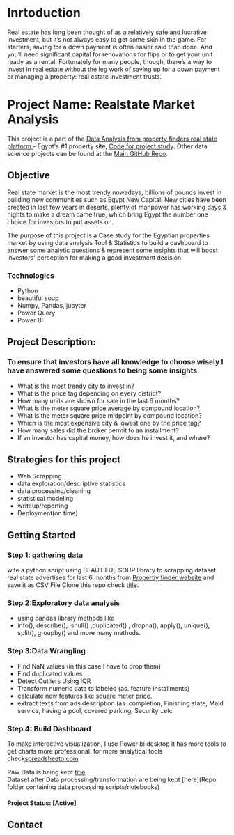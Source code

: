 # Inrtoduction
Real estate has long been thought of as a relatively safe and lucrative investment, but it’s not always easy to get some skin in the game. For starters, saving for a down payment is often easier said than done. And you’ll need significant capital for renovations for flips or to get your unit ready as a rental. Fortunately for many people, though, there’s a way to invest in real estate without the leg work of saving up for a down payment or managing a property: real estate investment trusts.

# Project Name: Realstate Market Analysis
This project is a part of the [Data Analysis from property finders real state platform ](https://www.propertyfinder.eg/en) - Egypt's #1 property site, [Code for project study](https://github.com/maged-magdy9000/Realstate-Market-Analysis).  Other data science projects can be found at the [Main GitHub Repo](https://github.com/maged-magdy9000?tab=repositories).

## Objective
Real state market is the most trendy nowadays, billions of pounds invest in building new communities such as Egypt New Capital,  New cities have been created in last few years in deserts, plenty of manpower has working days & nights to make a dream came true,
which bring Egypt the number one choice for investors to put assets on.

The purpose of this project is a Case study for the Egyptian properties market 
by using data analysis Tool & Statistics to build a dashboard to answer some analytic questions & represent some insights that will boost investors' perception for making a good investment decision. 

### Technologies
* Python
* beautiful soup 
* Numpy, Pandas, jupyter
* Power Query
* Power BI

## Project Description:
### To ensure that investors have all knowledge to choose wisely I have answered some questions to being some insights 

* What is the most trendy city to invest in?
* What is the price tag depending on every district?
* How many units are shown for sale in the last 6 months?
* What is the meter square price average by compound location?
* What is the meter square price midpoint by compound location?
* Which is the most expensive city & lowest one by the price tag?
* How many sales did the broker permit to an installment?
* If an investor has capital money, how does he invest it, and where?


## Strategies for this project
- Web Scrapping
- data exploration/descriptive statistics
- data processing/cleaning
- statistical modeling
- writeup/reporting
- Deployment(on time)


## Getting Started

### Step 1: gathering data

wite a python script using BEAUTIFUL SOUP library to scrapping dataset real state advertises for last 6 months from [Propertiy finder website](https://www.propertyfinder.eg/en/) and save it as CSV File           Clone this repo check [title](link ).

### Step 2:Exploratory data analysis

- using pandas library methods like 
- info(), describe(), isnull() ,duplicated() , dropna(), apply(), unique(), split(), groupby() 
and more many methods.

### Step 3:Data Wrangling

- Find NaN values (in this case I have to drop them)
- Find duplicated values 
- Detect Outliers Using IQR 
- Transform numeric data to labeled (as. feature installments)
- calculate new features like square meter price.
- extract texts from ads description (as. completion, Finishing state, Maid service, having a pool, covered parking, Security ..etc

### Step 4: Build Dashboard
To make interactive visualization, I use Power bi desktop it has more tools to get charts more professional.
for more analytical tools check[spreadsheeto.com](https://spreadsheeto.com/power-bi-alternatives/)

Raw Data is being kept [title](link).  
Dataset after Data processing/transformation are being kept [here](Repo folder containing data processing scripts/notebooks)

#### Project Status: [Active]
 

## Contact

